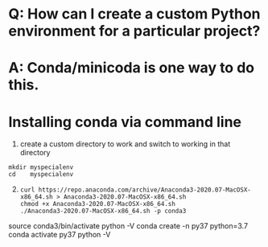 # Q: How can I create a custom Python environment for a particular project?

# A: Conda/minicoda is one way to do this.

# Installing conda via command line


1. create a custom directory to work and switch to working in that directory

  ```
  mkdir myspecialenv
  cd    myspecialenv
  ```


2. 
   ```
   curl https://repo.anaconda.com/archive/Anaconda3-2020.07-MacOSX-x86_64.sh > Anaconda3-2020.07-MacOSX-x86_64.sh
   chmod +x Anaconda3-2020.07-MacOSX-x86_64.sh
   ./Anaconda3-2020.07-MacOSX-x86_64.sh -p conda3
   ```
   
source conda3/bin/activate
python -V
conda create -n py37 python=3.7
conda activate py37
python -V
```
